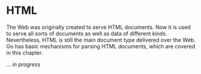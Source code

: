 # HTML

The Web was originally created to serve HTML documents. Now it is used to serve all sorts of documents as well as data of different kinds. Nevertheless, HTML is still the main document type delivered over the Web. Go has basic mechanisms for parsing HTML documents, which are covered in this chapter.

*... in progress*